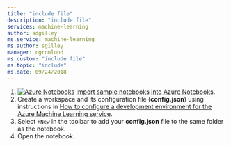```yaml
---
title: "include file"
description: "include file"
services: machine-learning
author: sdgilley
ms.service: machine-learning
ms.author: sgilley
manager: cgronlund
ms.custom: "include file"
ms.topic: "include"
ms.date: 09/24/2018
---
```


1. [![Azure Notebooks](https://notebooks.azure.com/launch.png)](https://aka.ms/aml-clone-azure-notebooks)
[Import sample notebooks into Azure Notebooks](https://aka.ms/aml-clone-azure-notebooks).
1.  Create a workspace and its configuration file (**config.json**) using instructions in [How to configure a development environment for the Azure Machine Learning service](https://aka.ms/aml-how-to-configure-environment).
2. Select `+New` in the toolbar to add your **config.json** file to the same folder as the notebook.
3. Open the notebook.
